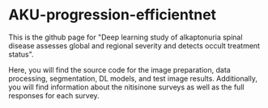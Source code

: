 # AKU-progression-efficientnet

This is the github page for "Deep learning study of alkaptonuria spinal disease assesses global and regional severity and detects occult treatment status".

Here, you will find the source code for the image preparation, data processing, segmentation, DL models, and test image results. Additionally, you will find information about the nitisinone surveys as well as the full responses for each survey. 

